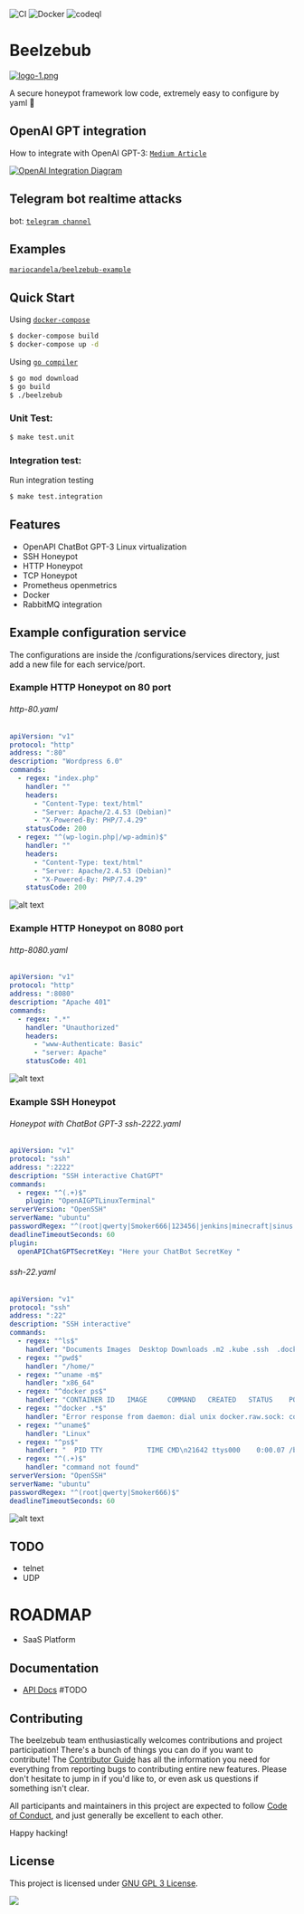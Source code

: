 ![CI](https://github.com/mariocandela/beelzebub/actions/workflows/ci.yml/badge.svg) ![Docker](https://github.com/mariocandela/beelzebub/actions/workflows/docker-image.yml/badge.svg) ![codeql](https://github.com/mariocandela/beelzebub/actions/workflows/codeql.yml/badge.svg)
# Beelzebub
[![logo-1.png](https://i.postimg.cc/KvbsJFp3/logo-1.png)](https://postimg.cc/yWfPNqH7)

A secure honeypot framework low code, extremely easy to configure by yaml 🚀

## OpenAI GPT integration
How to integrate with OpenAI GPT-3: [`Medium Article`](https://medium.com/@mario.candela.personal/how-to-build-a-highly-effective-honeypot-with-beelzebub-and-chatgpt-a2f0f05b3e1)

[![OpenAI Integration Diagram](https://static.swimlanes.io/24d6634a381aa8eb0decf5bac7ae214d.png)](https://static.swimlanes.io/24d6634a381aa8eb0decf5bac7ae214d.png)

## Telegram bot realtime attacks

 bot: [`telegram channel`](https://t.me/beelzebubhoneypot)

## Examples 

[`mariocandela/beelzebub-example`](https://github.com/mariocandela/beelzebub-example)

## Quick Start

Using [`docker-compose`](https://docs.docker.com/compose/)

```bash
$ docker-compose build
$ docker-compose up -d
 ```

Using [`go compiler`](https://go.dev/doc/install)

```bash
$ go mod download
$ go build 
$ ./beelzebub
 ```

### Unit Test:

```bash
$ make test.unit
 ```

### Integration test:

Run integration testing
```bash
$ make test.integration
 ```


## Features

- OpenAPI ChatBot GPT-3 Linux virtualization 
- SSH Honeypot
- HTTP Honeypot
- TCP Honeypot
- Prometheus openmetrics
- Docker
- RabbitMQ integration

## Example configuration service 

The configurations are inside the /configurations/services directory, just add a new file for each service/port.

### Example HTTP Honeypot on 80 port

###### http-80.yaml

```yaml
apiVersion: "v1"
protocol: "http"
address: ":80"
description: "Wordpress 6.0"
commands:
  - regex: "index.php"
    handler: ""
    headers:
      - "Content-Type: text/html"
      - "Server: Apache/2.4.53 (Debian)"
      - "X-Powered-By: PHP/7.4.29"
    statusCode: 200
  - regex: "^(wp-login.php|/wp-admin)$"
    handler: ""
    headers:
      - "Content-Type: text/html"
      - "Server: Apache/2.4.53 (Debian)"
      - "X-Powered-By: PHP/7.4.29"
    statusCode: 200
 ```

![alt text](https://i.postimg.cc/529V6jYz/Schermata-2022-06-02-alle-12-42-46.png)


### Example HTTP Honeypot on 8080 port

###### http-8080.yaml

```yaml
apiVersion: "v1"
protocol: "http"
address: ":8080"
description: "Apache 401"
commands:
  - regex: ".*"
    handler: "Unauthorized"
    headers:
      - "www-Authenticate: Basic"
      - "server: Apache"
    statusCode: 401
 ```

![alt text](https://i.postimg.cc/T1cs6qc4/Schermata-2022-06-02-alle-12-43-55.png)

### Example SSH Honeypot

###### Honeypot with ChatBot GPT-3 ssh-2222.yaml

```yaml
apiVersion: "v1"
protocol: "ssh"
address: ":2222"
description: "SSH interactive ChatGPT"
commands:
  - regex: "^(.+)$"
    plugin: "OpenAIGPTLinuxTerminal"
serverVersion: "OpenSSH"
serverName: "ubuntu"
passwordRegex: "^(root|qwerty|Smoker666|123456|jenkins|minecraft|sinus|alex|postgres|Ly123456)$"
deadlineTimeoutSeconds: 60
plugin:
  openAPIChatGPTSecretKey: "Here your ChatBot SecretKey "
 ```

###### ssh-22.yaml

```yaml
apiVersion: "v1"
protocol: "ssh"
address: ":22"
description: "SSH interactive"
commands:
  - regex: "^ls$"
    handler: "Documents Images  Desktop Downloads .m2 .kube .ssh  .docker"
  - regex: "^pwd$"
    handler: "/home/"
  - regex: "^uname -m$"
    handler: "x86_64"
  - regex: "^docker ps$"
    handler: "CONTAINER ID   IMAGE     COMMAND   CREATED   STATUS    PORTS     NAMES"
  - regex: "^docker .*$"
    handler: "Error response from daemon: dial unix docker.raw.sock: connect: connection refused"
  - regex: "^uname$"
    handler: "Linux"
  - regex: "^ps$"
    handler: "  PID TTY           TIME CMD\n21642 ttys000    0:00.07 /bin/dockerd"
  - regex: "^(.+)$"
    handler: "command not found"
serverVersion: "OpenSSH"
serverName: "ubuntu"
passwordRegex: "^(root|qwerty|Smoker666)$"
deadlineTimeoutSeconds: 60
 ```

![alt text](https://i.postimg.cc/jdpfT0LB/Schermata-2022-06-02-alle-12-46-50.png)

## TODO

- telnet
- UDP

# ROADMAP

- SaaS Platform


## Documentation

- [API Docs](https://) #TODO

## Contributing

The beelzebub team enthusiastically welcomes contributions and project participation! There's a bunch of things you can do if you want to contribute! The [Contributor Guide](CONTRIBUTING.md) has all the information you need for everything from reporting bugs to contributing entire new features. Please don't hesitate to jump in if you'd like to, or even ask us questions if something isn't clear.

All participants and maintainers in this project are expected to follow [Code of Conduct](CODE_OF_CONDUCT.md), and just generally be excellent to each other.

Happy hacking!

## License

This project is licensed under [GNU GPL 3 License](LICENSE).

[![](https://www.paypalobjects.com/en_US/i/btn/btn_donateCC_LG.gif)](https://www.paypal.com/donate/?business=P75FH5LXKQTAC&no_recurring=0&currency_code=EUR)
